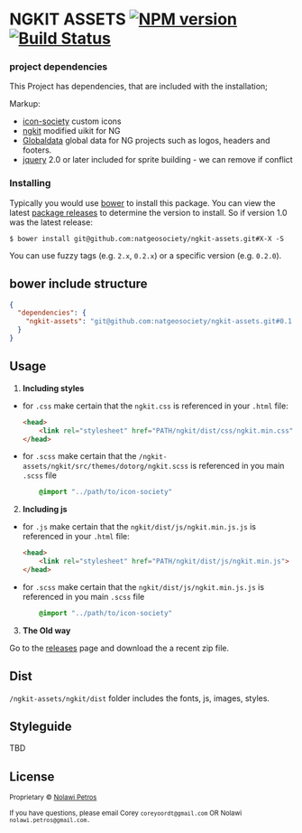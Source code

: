 # NGKIT ASSETS [![NPM version](https://badge.fury.io/js/education.svg)](https://npmjs.org/package/education) [![Build Status](https://travis-ci.org/NGFieldScope/education.svg?branch=master)](https://travis-ci.org/NGFieldScope/education)



###  project dependencies
This Project has dependencies, that are included with the installation;

Markup: 
* [icon-society](https://github.com/natgeosociety/icon-society/) custom icons
* [ngkit](https://github.com/natgeosociety/ngkit) modified uikit for NG
* [Globaldata](https://github.com/natgeosociety/globaldata) global data for NG projects such as logos, headers and footers.
* [jquery]() 2.0 or later included for sprite building - we can remove if conflict


### Installing

Typically you would use [bower](http://bower.io/) to install this package. You
can view the latest [package releases](https://github.com/natgeosociety/ngkit-assets/releases)
to determine the version to install. So if version 1.0 was the latest release:

```
$ bower install git@github.com:natgeosociety/ngkit-assets.git#X-X -S

```
You can use fuzzy tags (e.g. `2.x`, `0.2.x`) or a specific version (e.g. `0.2.0`).

## bower include structure

``` json
{
  "dependencies": {
    "ngkit-assets": "git@github.com:natgeosociety/ngkit-assets.git#0.1.x"
  }
}
```

## Usage


1. **Including styles**
  - for `.css` make certain that the `ngkit.css` is referenced in your `.html` file:
    ```html
    <head>
        <link rel="stylesheet" href="PATH/ngkit/dist/css/ngkit.min.css">
    </head>
    ```
  - for `.scss`  make certain that the `/ngkit-assets/ngkit/src/themes/dotorg/ngkit.scss` is referenced in you main `.scss` file
     ```scss
         @import "../path/to/icon-society"

     ```
2. **Including js**
  - for `.js` make certain that the `ngkit/dist/js/ngkit.min.js.js` is referenced in your `.html` file:
    ```html
    <head>
        <link rel="stylesheet" href="PATH/ngkit/dist/js/ngkit.min.js">
    </head>
    ```
  - for `.scss`  make certain that the `ngkit/dist/js/ngkit.min.js.js` is referenced in you main `.scss` file
     ```scss
         @import "../path/to/icon-society"

     ```

3. **The Old way**

Go to the [releases](https://github.com/natgeosociety/ngkit-assets/releases) page and download the a recent zip file.


## Dist

`/ngkit-assets/ngkit/dist` folder includes the fonts, js, images, styles. 

## Styleguide

TBD 

## License


<sub>Proprietary © [Nolawi Petros](https://github.com/natgeosociety/ngkit-assets)</sub>

<sub>If you have questions, please email Corey `coreyoordt@gmail.com` OR Nolawi `nolawi.petros@gmail.com.`</sub>




